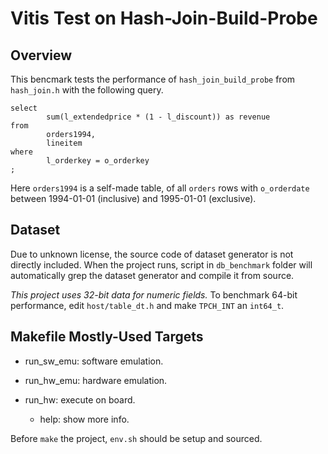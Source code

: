 # Vitis Test on Hash-Join-Build-Probe


## Overview

This bencmark tests the performance of `hash_join_build_probe` from `hash_join.h`
with the following query.

```
select
        sum(l_extendedprice * (1 - l_discount)) as revenue
from
        orders1994,
        lineitem
where
        l_orderkey = o_orderkey
;

```

Here `orders1994` is a self-made table, of all `orders` rows with `o_orderdate` between 1994-01-01 (inclusive) and 1995-01-01 (exclusive).

## Dataset

Due to unknown license, the source code of dataset generator is not directly included.
When the project runs, script in `db_benchmark` folder will automatically grep the dataset generator and compile it from source.

_This project uses 32-bit data for numeric fields._ To benchmark 64-bit performance, edit `host/table_dt.h` and make `TPCH_INT` an `int64_t`.

## Makefile Mostly-Used Targets

  * run\_sw\_emu: software emulation.

  * run\_hw\_emu: hardware emulation.

  * run\_hw: execute on board.

	* help: show more info.

Before `make` the project, `env.sh` should be setup and sourced.

